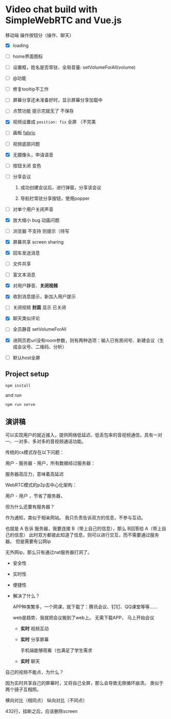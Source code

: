 # Video chat build with SimpleWebRTC and Vue.js

移动端 操作按钮分（操作、聊天）

+ [x] loading

+ [ ] home界面图标

+ [ ] 设置框，姓名是否常驻、全局音量: setVolumeForAll(volume)

+ [ ] @功能

+ [ ] 修复tooltip不工作

+ [ ] 屏幕分享还未准备好时，显示屏幕分享加载中

+ [ ] 点赞功能 提示完就无了 不保存

+ [x] 视频设置成 `position: fix` 全屏 （不完美

+ [ ] 画板 [fabric](https://github.com/fabricjs/fabric.js)

+ [ ] 视频底部问题

+ [x] 无摄像头，申请语音

+ [ ] 按钮关闭 变色

+ [ ] 分享会议 
   
   1. 成功创建会议后，进行弹窗，分享该会议

   2. 导航栏常驻分享按钮，使用popper

+ [ ] 对单个用户关闭声音

+ [x] 放大缩小 bug 动画问题

+ [ ] 浏览器 不支持 则提示（待写

+ [x] 屏幕共享 screen sharing

+ [x] 回车发送消息

+ [ ] 文件共享

+ [ ] 富文本消息

+ [x] 对用户静音、**关闭视频**

+ [x] 收到消息提示，新加入用户提示

+ [ ] 关闭视频 **封面** 显示 已关闭

+ [x] 聊天类似评论

+ [ ] 全员静音 setVolumeForAll

+ [x] 进网页若url没有room参数，则有两种选项：输入已有房间号、新建会议（生成会议号、二维码、分析）

+ [ ] 默认host全屏

## Project setup
```
npm install
```
and run

```
npm run serve
```

## 演讲稿

可以实现用户的就近接入，提供网络低延迟、低丢包率的音视频通信，具有一对一、一对多、多对多的音视频通话功能。



传统的cs模式存在以下问题：

  用户 - 服务器 - 用户，所有数据经过服务器：

  服务器高压力，意味着高延迟

WebRTC模式的p2p去中心化架构：

  用户 - 用户 ，节省了服务器，

但为什么还要有服务器？

  作为通知，类似于相亲网站。 我只负责告诉双方的信息，不参与互动。

  也就是 A 告诉 服务器，我要连接 B（带上自己的信息），那么 B回答给 A（带上自己的信息）
  此时双方都彼此知道了信息，则可以进行交互，而不需要通过服务器。
  但是需要有公网ip

无外网ip，那么只有通过nat服务器打洞了。


- 安全性

- 实时性

- 便捷性

- 解决了什么？
  
  APP种类繁多，一个网课，就下载了：腾讯会议、钉钉、QQ课堂等等……

  web是趋势，我就把会议搬到了web上。
  无需下载APP，
  马上开始会议

  - **实时** 视频互动

  - **实时** 分享屏幕

    手机端能够观看（也满足了学生需求

  - **实时** 聊天

自己的视频不能点，为什么？

  因为实时共享自己的屏幕时，又将自己全屏，那么会导致无限循环崩溃。 类似于两个镜子互相照。

横向对比（相同点）
纵向对比（不同点）


  432行，挂断之后，应该删除screen